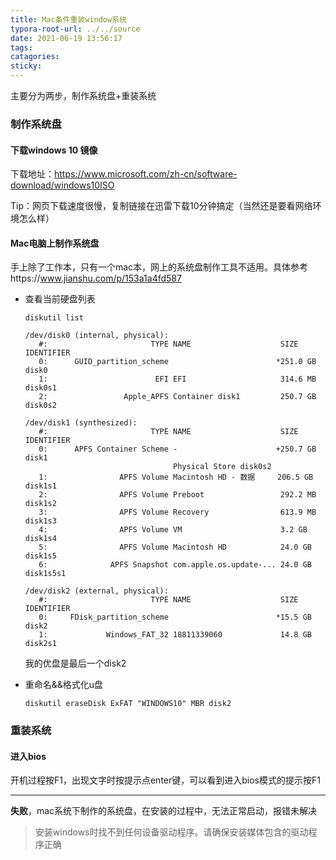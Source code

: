 ```yaml
---
title: Mac条件重装window系统
typora-root-url: ../../source
date: 2021-06-19 13:56:17
tags:
catagories:
sticky:
---
```


主要分为两步，制作系统盘+重装系统

### 制作系统盘

#### 下载windows 10 镜像

下载地址：https://www.microsoft.com/zh-cn/software-download/windows10ISO

Tip：网页下载速度很慢，复制链接在迅雷下载10分钟搞定（当然还是要看网络环境怎么样）

#### Mac电脑上制作系统盘

手上除了工作本，只有一个mac本，网上的系统盘制作工具不适用。具体参考https://www.jianshu.com/p/153a1a4fd587

- 查看当前硬盘列表

  ```
  diskutil list
  
  /dev/disk0 (internal, physical):
     #:                       TYPE NAME                    SIZE       IDENTIFIER
     0:      GUID_partition_scheme                        *251.0 GB   disk0
     1:                        EFI EFI                     314.6 MB   disk0s1
     2:                 Apple_APFS Container disk1         250.7 GB   disk0s2
  
  /dev/disk1 (synthesized):
     #:                       TYPE NAME                    SIZE       IDENTIFIER
     0:      APFS Container Scheme -                      +250.7 GB   disk1
                                   Physical Store disk0s2
     1:                APFS Volume Macintosh HD - 数据     206.5 GB   disk1s1
     2:                APFS Volume Preboot                 292.2 MB   disk1s2
     3:                APFS Volume Recovery                613.9 MB   disk1s3
     4:                APFS Volume VM                      3.2 GB     disk1s4
     5:                APFS Volume Macintosh HD            24.0 GB    disk1s5
     6:              APFS Snapshot com.apple.os.update-... 24.0 GB    disk1s5s1
  
  /dev/disk2 (external, physical):
     #:                       TYPE NAME                    SIZE       IDENTIFIER
     0:     FDisk_partition_scheme                        *15.5 GB    disk2
     1:             Windows_FAT_32 18811339060             14.8 GB    disk2s1
  ```

  我的优盘是最后一个disk2

- 重命名&&格式化u盘

  ```
  diskutil eraseDisk ExFAT "WINDOWS10" MBR disk2
  ```

### 重装系统

#### 进入bios

开机过程按F1，出现文字时按提示点enter键，可以看到进入bios模式的提示按F1

---

**失败**，mac系统下制作的系统盘，在安装的过程中，无法正常启动，报错未解决

> 安装windows时找不到任何设备驱动程序。请确保安装媒体包含的驱动程序正确



